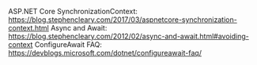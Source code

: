 ASP.NET Core SynchronizationContext: https://blog.stephencleary.com/2017/03/aspnetcore-synchronization-context.html
Async and Await: https://blog.stephencleary.com/2012/02/async-and-await.html#avoiding-context
ConfigureAwait FAQ: https://devblogs.microsoft.com/dotnet/configureawait-faq/